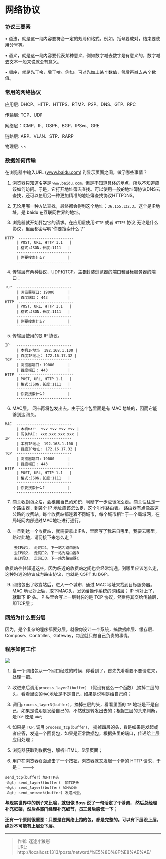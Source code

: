# 网络协议


### 协议三要素
• 语法，就是这一段内容要符合一定的规则和格式。例如，括号要成对，结束要使用分号等。

• 语义，就是这一段内容要代表某种意义。例如数字减去数字是有意义的，数字减去文本一般来说就没有意义。

• 顺序，就是先干啥，后干啥。例如，可以先加上某个数值，然后再减去某个数值。


### 常用的网络协议
应用层: DHCP、HTTP、HTTPS、RTMP、P2P、DNS、GTP、RPC

传输层: TCP、UDP

网络层：ICMP、IP、OSPF、BGP、IPSec、GRE

链路层: ARP、VLAN、STP、RARP

物理层: ~~

### 数据如何传输
在浏览器中输入URL (www.baidu.com) 到显示页面之间，做了哪些事情？
1. 浏览器只知道名字是 `www.baidu.com`，但是不知道具体的地点，所以不知道应该如何访问。于是，它打开地址簿去查找。可以使用一般的地址簿协议DNS去查找，还可以使用另一种更加精准的地址簿查找协议HTTPDNS。
   
2. 无论用哪一种方法查找，最终都会得到这个地址：`36.155.132.3`。这个是IP地址，是 baidu 在互联网世界的地址。
   
3. 浏览器就开始打包它的请求。在应用层使用`HTTP` 或者 `HTTPS` 协议,无论是什么协议，里面都会写明“你要搜索什么？”
```
HTTP  -------------------------
     | POST, URL, HTTP 1.1   |  
     | 格式:JSON，长度:1111   |
     -------------------------
     | 你要搜索什么?          |
     -------------------------
```

4. 传输层有两种协议，UDP和TCP。主要封装浏览器的端口和目标服务器的端口：
```
TCP  -------------------------
     | 浏览器端口: 19000      |  
     | 百度端口： 443         |
HTTP  -------------------------
     | POST, URL, HTTP 1.1   |  
     | 格式:JSON，长度:1111   |
     -------------------------
     | 你要搜索什么?          |
     -------------------------
```

5. 传输层使用的是 IP 协议。
```
IP   -------------------------
     | 本机IP地址: 192.168.1.100 |  
     | 百度IP地址： 172.16.17.32 |
TCP  -------------------------
     | 浏览器端口: 19000      |  
     | 百度端口： 443         |
HTTP  -------------------------
     | POST, URL, HTTP 1.1   |  
     | 格式:JSON，长度:1111   |
     -------------------------
     | 你要搜索什么?          |
     -------------------------
```

6. MAC层。 网卡再将包发出去。由于这个包里面是有 MAC 地址的，因而它能够到达网关。
```
MAC  -------------------------
     | 本机MAC:  xxx.xxx.xxx.xxx |  
     | 网关MAC： xxx.xxx.xxx.xxx |
IP   -------------------------
     | 本机IP地址: 192.168.1.100 |  
     | 百度IP地址： 172.16.17.32 |
TCP  -------------------------
     | 浏览器端口: 19000      |  
     | 百度端口： 443         |
HTTP  -------------------------
     | POST, URL, HTTP 1.1   |  
     | 格式:JSON，长度:1111   |
     -------------------------
     | 你要搜索什么?          |
     -------------------------
```

7. 网关收到包之后，会根据自己的知识，判断下一步应该怎么走。网关往往是一个路由器，到某个 IP 地址应该怎么走，这个叫作路由表。
路由器有点像高速公路的收费站。每个收费站都连着不同城市，每个城市相当于一个局域网，在局域网内部通过MAC地址进行通行。

8. 一旦到达一个收费站，就需要拿出IP头，里面写了我来自哪里，我要去哪里，路过此地，请问接下来怎么走？
```
    去IP段1， 走网口1，下一站为路由器A
    去IP段2， 走网口2，下一站为路由器B
    去IP段3， 走网口3，下一站为路由器C
```
收费站往往知道这些，因为临近的收费站之间也会经常沟通。到哪里应该怎么走，这种沟通的协议成为路由协议，也就是 OSPF 和 BGP。

9. 网络包出了收费站后，进入一个城市，通过 MAC 地址来找到目标服务器。 
MAC 地址对上后，取下MAC头，发送给操作系统的网络层；
IP 也对上了，就取下 IP 头。IP 头里会写上一层封装的是 TCP 协议，然后将其交给传输层，即TCP层；


### 网络为什么要分层
因为，是个复杂的程序都要分层。就像你设计一个系统，搞数据库层、缓存层、Compose、Controller、Gateway，每层就只做自己负责的事情。

### 程序如何工作
![](/img/network/program_howto_work.png)

1. 当一个网络包从一个网口经过的时候，你看到了，首先先看看要不要请进来，处理一把。 

2. 收进来后调用`process_layer2(buffer)` （假设有这么一个函数）,摘掉二层的头，看看里面的`MAC`地址是不是自己，如果是说明是给自己的；  

3. 调用`process_layer3(buffer)`，摘掉三层的头，看看里面的 `IP` 地址是不是自己，如果是说明是发给自己的，不然就是转发出去的；根据三层的头来判断，是`TCP` 还是 `UDP`;   

4. 如果是 `TCP`, 调用 `process_tcp(buffer)`， 摘掉四层的头，看是如果是发起或者应答，发送一个回复包，如果是正常数据包，根据头里的端口，传递给上层应用处理；  

5. 浏览器获取到数据包，解析HTML，显示页面；   

6. 用户在浏览器页面点击了一个按钮，浏览器就又发起一个新的 HTTP 请求，于是：   ---&gt;
```text
send_tcp(buffer) 加HTTP头 
-&gt; send_layer3(buffer)  加TCP头 
-&gt; send_layer2(buffer) 加MAC头 
-&gt; send_network(buffer) 发送出去。
```

**与现实世界中的例子来比喻，就很像 Boss 说了一句话定了个基调， 然后总经理补充框架，然后各部门经理补充细节，员工最后感慨一下；**

**还有一个原则很重要：只要是在网络上跑的包，都是完整的。可以有下层没上层，绝对不可能有上层没下层。**


---

> 作者: 迷途小狼崽  
> URL: http://localhost:1313/posts/netword/%E5%8D%8F%E8%AE%AE/  

